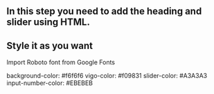 ## In this step you need to add the heading and slider using HTML.

## Style it as you want

Import Roboto font from Google Fonts

background-color: #f6f6f6
vigo-color: #f09831
slider-color: #A3A3A3
input-number-color: #EBEBEB
